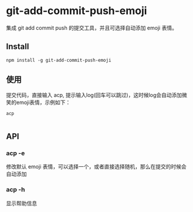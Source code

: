 # git-add-commit-push-emoji
集成 git add commit push 的提交工具，并且可选择自动添加 emoji 表情。

## Install

```
npm install -g git-add-commit-push-emoji
```

## 使用

提交代码，直接输入 acp, 提示输入log(回车可以跳过)，这时候log会自动添加微笑的emoji表情，示例如下：

```
acp
```

![]()

## API
### acp -e
修改默认 emoji 表情，可以选择一个，或者直接选择随机，那么在提交的时候会自动添加

### acp -h
显示帮助信息
